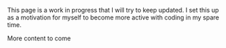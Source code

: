 This page is a work in progress that I will try to keep updated. I set this up as a motivation for myself to become more active with coding in my spare time.

More content to come
